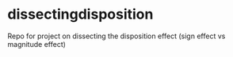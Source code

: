 # dissectingdisposition
Repo for project on dissecting the disposition effect (sign effect vs magnitude effect)

